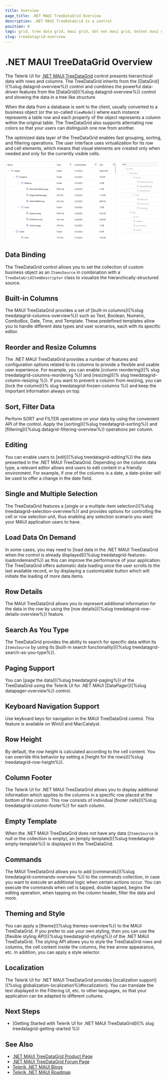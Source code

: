 ```yaml
---
title: Overview
page_title: .NET MAUI TreeDataGrid Overview
description: .NET MAUI TreeDataGrid is a control
position: 0
tags: grid, tree data grid, maui grid, dot net maui grid, dotnet maui grid
slug: treedatagrid-overview
---
```


# .NET MAUI TreeDataGrid Overview

The Telerik UI for [.NET MAUI TreeDataGrid](https://www.telerik.com/maui-ui/treedatagrid) control presents hierarchical data with rows and columns. The TreeDataGrid inherits from the [DataGrid]({%slug datagrid-overview%}) control and combines the powerful data-driven features from the [DataGrid]({%slug datagrid-overview%}) control and showing the data in a tree like structure.

When the data from a database is sent to the client, usually converted to a business object (or the so-called `ViewModel`) where each instance represents a table row and each property of the object represents a column within the original table. The TreeDataGrid also supports alternating row colors so that your users can distinguish one row from another.

The optimized data layer of the TreeDataGrid enables fast grouping, sorting, and filtering operations. The user interface uses virtualization for its row and cell elements, which means that visual elements are created only when needed and only for the currently visible cells.

![Telerik .NET MAUI Tree Data Grid on all platforms](images/treedatagrid-overview.png "Telerik .NET MAUI Tree Data Grid")

## Data Binding

The TreeDataGrid control allows you to set the collection of custom business object as an `ItemsSource` in combination with a `TreeDataGridItemDescriptor` class to visualize the hierarchically-structured source.

## Built-in Columns

The MAUI TreeDataGrid provides a set of [built-in columns]({%slug treedatagrid-columns-overview%}) such as Text, Boolean, Numeric, ComboBox, Date, Time, and Template. These predefined templates allow you to handle different data types and user scenarios, each with its specific editor.

## Reorder and Resize Columns

The .NET MAUI TreeDataGrid provides a number of features and configuration options related to its columns to provide a flexible and usable user experience. For example, you can enable [column reordering]({% slug treedatagrid-columns-reordering %}) and [resizing]({% slug treedatagrid-column-resizing %}). If you want to prevent a column from resizing, you can [lock the column]({% slug treedatagrid-frozen-columns %}) and keep the important information always on top.

## Sort, Filter Data

Perform SORT and FILTER operations on your data by using the convenient API of the control. Apply the [sorting]({%slug treedatagrid-sorting%}) and [filtering]({%slug datagrid-filtering-overview%}) operations per column.

## Editing

You can enable users to [edit]({%slug treedatagrid-editing%}) the data presented in the .NET MAUI TreeDataGrid. Depending on the column data type, a relevant editor allows end users to edit content in a friendly environment. For example, if one of the columns is a date, a date-picker will be used to offer a change in the date field.

## Single and Multiple Selection

The TreeDataGrid features a [single or a multiple-item selection]({%slug treedatagrid-selection-overview%}) and provides options for controlling the cell or row selection unit, thus enabling any selection scenario you want your MAUI application users to have.

## Load Data On Demand

In some cases, you may need to [load data in the .NET MAUI TreeDataGrid when the control is already displayed]({%slug treedatagrid-features-loadondemand%}) as this can improve the performance of your application. The TreeDataGrid offers automatic data loading once the user scrolls to the last available record, or by displaying a customizable button which will initiate the loading of more data items.

## Row Details

The MAUI TreeDataGrid allows you to represent additional information for the data in the row by using the [row details]({%slug treedatagrid-row-details-overview%}) feature.

## Search As You Type

The TreeDataGrid provides the ability to search for specific data within its `ItemsSource` by using its [built-in search functionality]({%slug treedatagrid-search-as-you-type%}).

## Paging Support

You can [page the data]({%slug treedatagrid-paging%}) of the TreeDataGrid using the Telerik UI for .NET MAUI [DataPager]({%slug datapager-overview%}) control.

## Keyboard Navigation Support

Use keyboard keys for navigation in the MAUI TreeDataGrid control. This feature is available on WinUI and MacCatalyst.

## Row Height

By default, the row height is calculated according to the cell content. You can override this behavior by setting a [height for the rows]({%slug treedatagrid-row-height%}). 

## Column Footer

The Telerik UI for .NET MAUI TreeDataGrid allows you to display additional information which applies to the columns in a specific row placed at the bottom of the control. This row consists of individual [footer cells]({%slug treedatagrid-column-footer%}) for each column.

## Empty Template

When the .NET MAUI TreeDataGrid does not have any data (`ItemsSource` is null or the collection is empty), an [empty template]({%slug treedatagrid-empty-template%}) is displayed in the TreeDataGrid.

## Commands

The MAUI TreeDataGrid allows you to add [commands]({%slug treedatagrid-commands-overview %}) to the commands collection, in case you want to execute an additional logic when certain actions occur. You can execute the commands when cell is tapped, double tapped, begins the editing operation, when tapping on the column header, filter the data and more. 

## Theming and Style

You can apply a [theme]({%slug themes-overview%}) to the MAUI TreeDataGrid. If you prefer to use your own styling, then you can use the [flexible styling API]({%slug treedatagrid-styling%}) of the .NET MAUI TreeDataGrid. The styling API allows you to style the TreeDataGrid rows and columns, the cell content inside the columns, the tree arrow appearance, etc.
In addition, you can apply a style selector.

## Localization

The Telerik UI for .NET MAUI TreeDataGrid provides [localization support]({%slug globalization-localization%}#localization). You can translate the text displayed in the Filtering UI, etc. to other languages, so that your application can be adapted to different cultures.

## Next Steps

- [Getting Started with Telerik UI for .NET MAUI TreeDataGrid]({% slug treedatagrid-getting-started %})

## See Also

- [.NET MAUI TreeDataGrid Product Page](https://www.telerik.com/maui-ui/treedatagrid)
- [.NET MAUI TreeDataGrid Forum Page](https://www.telerik.com/forums/maui?tagId=1801)
- [Telerik .NET MAUI Blogs](https://www.telerik.com/blogs/mobile-net-maui)
- [Telerik .NET MAUI Roadmap](https://www.telerik.com/support/whats-new/maui-ui/roadmap)
